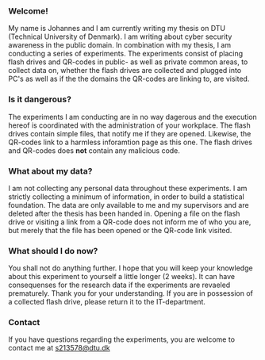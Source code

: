 ### Welcome!
My name is Johannes and I am currently writing my thesis on DTU (Technical University of Denmark). I am writing about cyber security awareness in the public domain. In combination with my thesis, I am conducting a series of experiments. The experiments consist of placing flash drives and QR-codes in public- as well as private common areas, to collect data on, whether the flash drives are collected and plugged into PC's as well as if the the domains the QR-codes are linking to, are visited.

### Is it dangerous?
The experiments I am conducting are in no way dagerous and the execution hereof is coordinated with the administration of your workplace. The flash drives contain simple files, that notify me if they are opened. Likewise, the QR-codes link to a harmless inforamtion page as this one. The flash drives and QR-codes does **not** contain any malicious code.

### What about my data?
I am not collecting any personal data throughout these experiments. I am strictly collecting a minimum of information, in order to build a statistical foundation. The data are only available to me and my supervisors and are deleted after the thesis has been handed in. Opening a file on the flash drive or visiting a link from a QR-code does not inform me of who you are, but merely that the file has been opened or the QR-code link visited.

### What should I do now?
You shall not do anything further. I hope that you will keep your knowledge about this experiment to yourself a little longer (2 weeks). It can have consequenses for the research data if the experiments are revaeled prematurely. Thank you for your understanding. If you are in possession of a collected flash drive, please return it to the IT-department.

### Contact
If you have questions regarding the experiments, you are welcome to contact me at s213578@dtu.dk